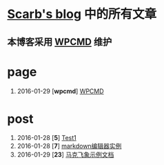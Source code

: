 [Scarb's blog](http://114.215.140.250) 中的所有文章
==========
本博客采用 [WPCMD](http://zengrong.net/wpcmd) 维护
----------

# page

1. 2016-01-29 \[**wpcmd**\] [WPCMD](http://114.215.140.250/wpcmd)

# post

1. 2016-01-28 \[**5**\] [Test1](http://114.215.140.250/post/5.htm)
1. 2016-01-28 \[**7**\] [markdown编辑器实例](http://114.215.140.250/post/7.htm)
1. 2016-01-29 \[**23**\] [马克飞象示例文档](http://114.215.140.250/post/23.htm)